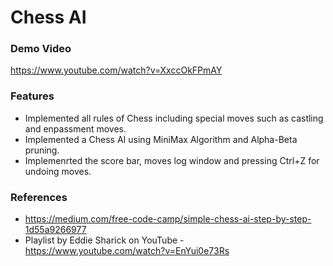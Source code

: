 # Chess AI

### Demo Video
https://www.youtube.com/watch?v=XxccOkFPmAY

### Features
- Implemented all rules of Chess including special  moves such as castling and enpassment moves. 
- Implemented a Chess AI using MiniMax Algorithm and Alpha-Beta pruning.
- Implemenrted the score bar, moves log window and pressing Ctrl+Z for undoing moves. 

### References
- https://medium.com/free-code-camp/simple-chess-ai-step-by-step-1d55a9266977
- Playlist by Eddie Sharick on YouTube - https://www.youtube.com/watch?v=EnYui0e73Rs
